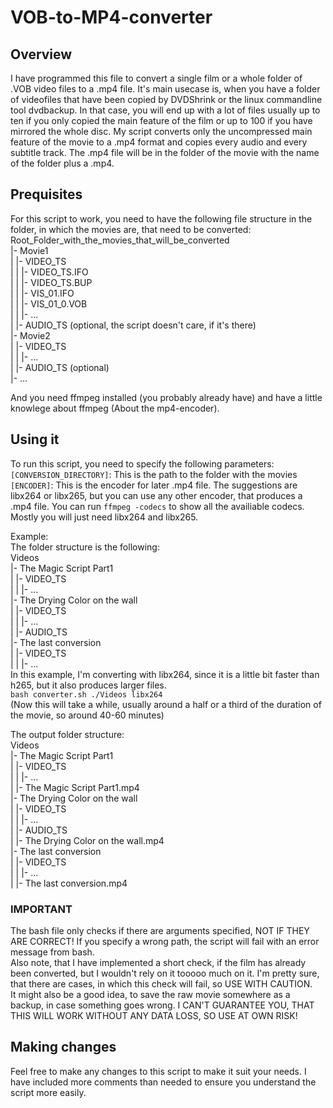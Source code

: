 # VOB-to-MP4-converter
## Overview
I have programmed this file to convert a single film or a whole folder of .VOB video files to a .mp4 file. It's main usecase is, when you have a folder of 
videofiles that have been copied by DVDShrink or the linux commandline tool dvdbackup. In that case, you will end up with a lot of files usually up to ten if you 
only copied the main feature of the film or up to 100 if you have mirrored the whole disc. My script converts only the uncompressed main feature of the movie to a 
.mp4 format and copies every audio and every subtitle track. The .mp4 file will be in the folder of the movie with the name of the folder plus a .mp4.

## Prequisites
For this script to work, you need to have the following file structure in the folder, in which the movies are, that need to be converted:  
Root_Folder_with_the_movies_that_will_be_converted  
    |- Movie1  
    |   |- VIDEO_TS  
    |   |   |- VIDEO_TS.IFO  
    |   |   |- VIDEO_TS.BUP  
    |   |   |- VIS_01.IFO  
    |   |   |- VIS_01_0.VOB  
    |   |   |- ...  
    |   |- AUDIO_TS (optional, the script doesn't care, if it's there)  
    |- Movie2  
    |   |- VIDEO_TS  
    |   |   |- ...  
    |   |- AUDIO_TS (optional)  
    |- ...  
  
And you need ffmpeg installed (you probably already have) and have a little knowlege about ffmpeg (About the mp4-encoder).  

## Using it
To run this script, you need to specify the following parameters:  
`[CONVERSION_DIRECTORY]`: This is the path to the folder with the movies  
`[ENCODER]`: This is the encoder for later .mp4 file. The suggestions are libx264 or libx265, but you can use any other encoder, that produces a .mp4 file.
You can run `ffmpeg -codecs` to show all the availiable codecs. Mostly you will just need libx264 and libx265.
  
Example:  
The folder structure is the following:  
Videos  
    |- The Magic Script Part1  
    |   |- VIDEO_TS  
    |   |   |- ...  
    |- The Drying Color on the wall  
    |   |- VIDEO_TS  
    |   |   |- ...  
    |   |- AUDIO_TS  
    |- The last conversion  
    |   |- VIDEO_TS  
    |   |   |- ...  
In this example, I'm converting with libx264, since it is a little bit faster than h265, but it also produces larger files.  
`bash converter.sh ./Videos libx264`  
(Now this will take a while, usually around a half or a third of the duration of the movie, so around 40-60 minutes)  
  
The output folder structure:  
Videos  
    |- The Magic Script Part1  
    |   |- VIDEO_TS  
    |   |   |- ...  
    |   |- The Magic Script Part1.mp4  
    |- The Drying Color on the wall  
    |   |- VIDEO_TS  
    |   |   |- ...  
    |   |- AUDIO_TS  
    |   |- The Drying Color on the wall.mp4  
    |- The last conversion  
    |   |- VIDEO_TS  
    |   |   |- ...  
    |   |- The last conversion.mp4  
  
### IMPORTANT
The bash file only checks if there are arguments specified, NOT IF THEY ARE CORRECT! If you specify a wrong path, the script will fail with an error message from bash.  
Also note, that I have implemented a short check, if the film has already been converted, but I wouldn't rely on it tooooo much on it. I'm pretty sure, that there are cases, in which this check will fail, so USE WITH CAUTION.  
It might also be a good idea, to save the raw movie somewhere as a backup, in case something goes wrong. I CAN'T GUARANTEE YOU, THAT THIS WILL WORK WITHOUT ANY DATA LOSS, SO USE AT OWN RISK!  

## Making changes
Feel free to make any changes to this script to make it suit your needs. I have included more comments than needed to ensure you understand the script more easily.
